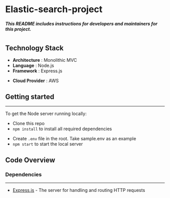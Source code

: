 # Elastic-search-project

##### **_This README includes instructions for developers and maintainers for this project._**

#

## Technology Stack

- **Architecture** : Monolithic MVC
- **Language** : Node.js
- **Framework** : Express.js
<!-- - **Database** : MongoDB
- **ODM** : Mongoose -->
- **Cloud Provider** : AWS

## Getting started

---

To get the Node server running locally:

- Clone this repo
- `npm install` to install all required dependencies
<!-- - Install MongoDB Community Edition ([instructions](https://docs.mongodb.com/manual/installation/#tutorials)) and run it by executing `mongod` -->
- Create `.env` file in the root. Take sample.env as an example
- `npm start` to start the local server

## Code Overview

### Dependencies

---

- [Express.js](https://github.com/expressjs/express) - The server for handling and routing HTTP requests
  <!-- - [Json web token](https://github.com/auth0/node-jsonwebtoken) - For generating JWT's used by authentication -->
  <!-- - [Mongoose](https://github.com/Automattic/mongoose) - For modeling and mapping MongoDB data to javascript
- [Winston](https://github.com/winstonjs/winston) - For logging to console file and adding transports
- [Redis](https://github.com/NodeRedis/node_redis) - For caching, storing session -->
- [DotEnv](https://github.com/motdotla/dotenv) - Loading variables form .env to PROCESS_ENV
- [String-Format](https://github.com/davidchambers/string-format) - Used for formatting and interpolating strings

#### Dev-Dependencies

- [ESLint](https://github.com/eslint/eslint) - Linting Javascript Code
- [Nodemon](https://github.com/remy/nodemon) - Automatically restart node server wrt to changes

#

### Coding Pattern and Standards to be followed

---

#### Notations :

    - CamelCase coding pattern.
    - Appropriate variable names(avoid general variables).
    - Functions to be written using ( => ).
    - Avoid redundant code lines.
    - No commented code

---

#### Standards :

    - Uncomment gitignore file to stop uploading secret file
    - Put Author and Date on every file
    - Write modular functional code
    - Avoid unnecessary looping /conditional statements, unless needed
    - Use Async Await
    - No unnecessary comments
    - use strict equality check(===) instead of (==)

---

#### Process :

    - 2 branches only:
        - Develop
        - Master

---

### Authors

---

#### Abhishek : abhisheksuccess00@gmail.com
